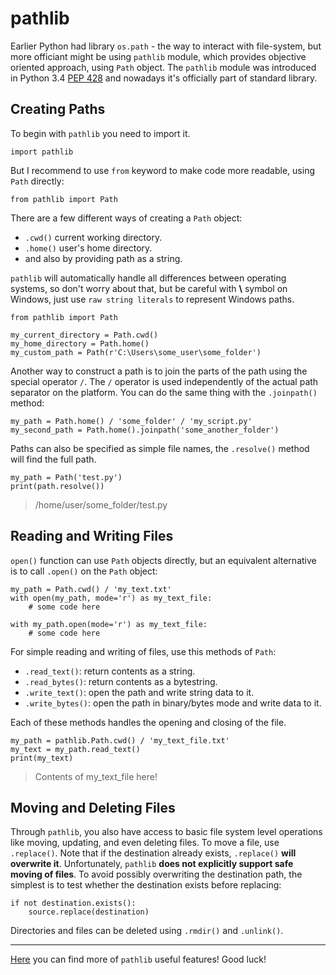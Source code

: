 # pathlib

Earlier Python had library `os.path` - the way to interact with file-system, but more officiant might be using `pathlib` module, which provides objective oriented  approach, using `Path` object.
The  `pathlib`  module was introduced in Python 3.4 [PEP 428](https://www.python.org/dev/peps/pep-0428/) and nowadays it's officially part of standard library.

## Creating Paths
To begin with `pathlib` you need to import it.
```
import pathlib
```
But I recommend to use `from` keyword to make code more readable, using `Path` directly:
```
from pathlib import Path
```
There are a few different ways of creating a `Path` object:

- `.cwd()` current working directory.
- `.home()` user's home directory.
- and also by providing path as a string.

`pathlib` will automatically handle all differences between operating systems, so don't worry about that, but be careful with **\\** symbol on Windows, just use `raw string literals` to represent Windows paths.

```
from pathlib import Path

my_current_directory = Path.cwd()
my_home_directory = Path.home()
my_custom_path = Path(r'C:\Users\some_user\some_folder')
```

Another way to construct a path is to join the parts of the path using the special operator  `/`.
The `/` operator is used independently of the actual path separator on the platform.
You can do the same thing with the  `.joinpath()`  method:

```
my_path = Path.home() / 'some_folder' / 'my_script.py'
my_second_path = Path.home().joinpath('some_another_folder')
```

Paths can also be specified as simple file names, the  `.resolve()`  method will find the full path.
```
my_path = Path('test.py')
print(path.resolve())
```
> /home/user/some_folder/test.py

## Reading and Writing Files

`open()`  function can use  `Path`  objects directly, but an equivalent alternative is to call  `.open()`  on the  `Path`  object:
```
my_path = Path.cwd() / 'my_text.txt'
with open(my_path, mode='r') as my_text_file:
    # some code here

with my_path.open(mode='r') as my_text_file:
	# some code here
```
For simple reading and writing of files, use this methods of `Path`:

-   `.read_text()`: return contents as a string.
-   `.read_bytes()`: return contents as a bytestring.
-   `.write_text()`: open the path and write string data to it.
-   `.write_bytes()`: open the path in binary/bytes mode and write data to it.

Each of these methods handles the opening and closing of the file.
```
my_path = pathlib.Path.cwd() / 'my_text_file.txt'
my_text = my_path.read_text()
print(my_text)
```
> Contents of my_text_file here!
 
## Moving and Deleting Files

Through  `pathlib`, you also have access to basic file system level operations like moving, updating, and even deleting files.
To move a file, use  `.replace()`. Note that if the destination already exists,  `.replace()`  **will overwrite it**. Unfortunately,  `pathlib`  **does not explicitly support safe moving of files**. To avoid possibly overwriting the destination path, the simplest is to test whether the destination exists before replacing:
```
if not destination.exists():
    source.replace(destination)
```
Directories and files can be deleted using  `.rmdir()`  and  `.unlink()`.

-------

[Here](https://pathlib.readthedocs.io/en/pep428/) you can find more of `pathlib` useful features! Good luck!
